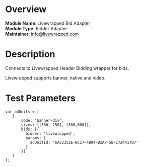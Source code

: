 # Overview

**Module Name**: Livewrapped Bid Adapter  
**Module Type**: Bidder Adapter  
**Maintainer**: info@livewrapped.com  

# Description

Connects to Livewrapped Header Bidding wrapper for bids.

Livewrapped supports banner, native and video.

# Test Parameters

```
var adUnits = [
   {
       code: 'banner-div',
       sizes: [[300, 250], [300,600]],
       bids: [{
         bidder: 'livewrapped',
         params: {
           adUnitId: '6A32352E-BC17-4B94-B2A7-5BF1724417D7'
         }
       }]
   }
];
```

